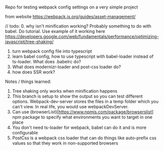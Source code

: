 Repo for testing webpack config settings on a very simple project

from website https://webpack.js.org/guides/asset-management/



// todo:
0. why isn't minification working? Probably something to do with babel. Do tutorial. Use example of it working here https://developers.google.com/web/fundamentals/performance/optimizing-javascript/tree-shaking/
1. turn webpack config file into typescript
2. learn babel config, how to use typescript with babel-loader instead of ts-loader. What does .babelrc do?
3. What does modernizr-loader and post-css loader do?
4. how does SSR work?


Notes / things learned:
1. Tree shaking only works when minification happens
2. This branch is setup to show the output so you can test different options. Webpack-dev-server stores the files in a temp folder which you can't view. In real life, you would use webpackDevServer.
3. Can use (browserList)[https://www.npmjs.com/package/browserslist] npm package to specify what environments you want to target in one place
4. You don't need ts-loader for webpack, babel can do it and is more configurable
5. PostCss is a webpack css loader that can do things like auto-prefix css values so that they work in non-supported browsers
